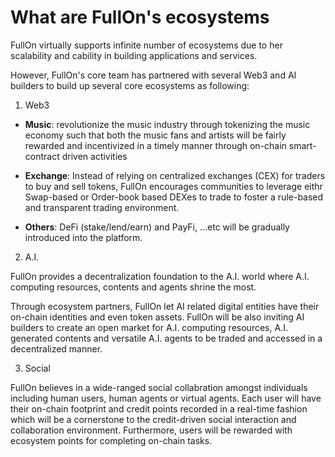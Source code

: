 # What are FullOn's ecosystems

FullOn virtually supports infinite number of ecosystems due to her scalability and cability in building applications and services.

However, FullOn's core team has partnered with several Web3 and AI builders to build up several core ecosystems as following:

1. Web3

- **Music**: revolutionize the music industry through tokenizing the music economy such that both the music fans and artists will be fairly rewarded and incentivized in a timely manner through on-chain smart-contract driven activities 

- **Exchange**: Instead of relying on centralized exchanges (CEX) for traders to buy and sell tokens, FullOn encourages communities to leverage eithr Swap-based or Order-book based DEXes to trade to foster a rule-based and transparent trading environment.

- **Others**: DeFi (stake/lend/earn) and PayFi, ...etc will be gradually introduced into the platform.

2. A.I.

FullOn provides a decentralization foundation to the A.I. world where A.I. computing resources, contents and agents shrine the most.

Through ecosystem partners, FullOn let AI related digital entities have their on-chain identities and even token assets. FullOn will be also inviting AI builders to create an open market for A.I. computing resources, A.I. generated contents and versatile A.I. agents to be traded and accessed in a decentralized manner.


3. Social

FullOn believes in a wide-ranged social collabration amongst individuals including human users, human agents or virtual agents. Each user will have their on-chain footprint and credit points recorded in a real-time fashion which will be a cornerstone to the credit-driven social interaction and collaboration environment. Furthermore, users will be rewarded with ecosystem points for completing on-chain tasks.